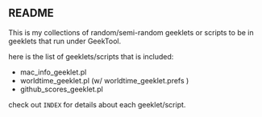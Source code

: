 README
------

This is my collections of random/semi-random geeklets or scripts to be in geeklets that run under GeekTool.

here is the list of geeklets/scripts that is included:

*	mac\_info\_geeklet.pl
*	worldtime\_geeklet.pl (w/ worldtime\_geeklet.prefs )
*	github\_scores\_geeklet.pl

check out `INDEX` for details about each geeklet/script.
